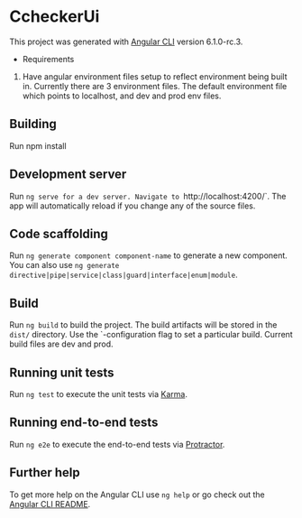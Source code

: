 # CcheckerUi

This project was generated with [Angular CLI](https://github.com/angular/angular-cli) version 6.1.0-rc.3.

* Requirements
1. Have angular environment files setup to reflect environment being built in. Currently there are 3 environment files. The default environment file which points to localhost, and dev and prod env files.
## Building

Run npm install 

## Development server

Run `ng serve for a dev server. Navigate to `http://localhost:4200/`. The app will automatically reload if you change any of the source files.

## Code scaffolding

Run `ng generate component component-name` to generate a new component. You can also use `ng generate directive|pipe|service|class|guard|interface|enum|module`.

## Build

Run `ng build` to build the project. The build artifacts will be stored in the `dist/` directory. Use the `-configuration flag to set a particular build. Current build files are dev and prod. 

## Running unit tests

Run `ng test` to execute the unit tests via [Karma](https://karma-runner.github.io).

## Running end-to-end tests

Run `ng e2e` to execute the end-to-end tests via [Protractor](http://www.protractortest.org/).

## Further help

To get more help on the Angular CLI use `ng help` or go check out the [Angular CLI README](https://github.com/angular/angular-cli/blob/master/README.md).
